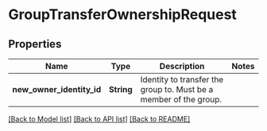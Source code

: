 # GroupTransferOwnershipRequest

## Properties

Name | Type | Description | Notes
------------ | ------------- | ------------- | -------------
**new_owner_identity_id** | **String** | Identity to transfer the group to. Must be a member of the group. | 

[[Back to Model list]](../README.md#documentation-for-models) [[Back to API list]](../README.md#documentation-for-api-endpoints) [[Back to README]](../README.md)


